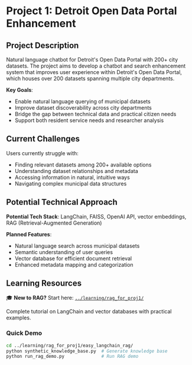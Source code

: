 # Project 1: Detroit Open Data Portal Enhancement

## Project Description

Natural language chatbot for Detroit's Open Data Portal with 200+ city datasets. The project aims to develop a chatbot and search enhancement system that improves user experience within Detroit's Open Data Portal, which houses over 200 datasets spanning multiple city departments.

**Key Goals**:
- Enable natural language querying of municipal datasets
- Improve dataset discoverability across city departments
- Bridge the gap between technical data and practical citizen needs
- Support both resident service needs and researcher analysis

## Current Challenges

Users currently struggle with:
- Finding relevant datasets among 200+ available options
- Understanding dataset relationships and metadata
- Accessing information in natural, intuitive ways
- Navigating complex municipal data structures

## Potential Technical Approach

**Potential Tech Stack**: LangChain, FAISS, OpenAI API, vector embeddings, RAG (Retrieval-Augmented Generation)

**Planned Features**:
- Natural language search across municipal datasets
- Semantic understanding of user queries
- Vector database for efficient document retrieval
- Enhanced metadata mapping and categorization

## Learning Resources

🎓 **New to RAG?** Start here: [`../learning/rag_for_proj1/`](../learning/rag_for_proj1/)

Complete tutorial on LangChain and vector databases with practical examples.

### Quick Demo
```bash
cd ../learning/rag_for_proj1/easy_langchain_rag/
python synthetic_knowledge_base.py  # Generate knowledge base
python run_rag_demo.py              # Run RAG demo
```